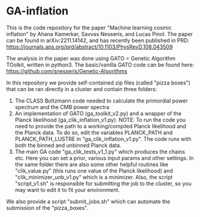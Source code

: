 # GA-inflation
This is the code repository for the paper "Machine learning cosmic inflation" by Ahana Kamerkar, Savvas Nesseris, and Lucas Pinol.
The paper can be found in arXiv:2211.14142, and has recently been published in PRD: https://journals.aps.org/prd/abstract/10.1103/PhysRevD.108.043509

The analysis in the paper was done using GATO = Genetic Algorithm TOolkit, written in python3. The basic/vanilla GATO code can be found here:
https://github.com/snesseris/Genetic-Algorithms

In this repository we provide self-contained zip files (called "pizza boxes") that can be ran directly in a cluster and contain three folders:
1) The CLASS Boltzmann code needed to calculate the primordial power spectrum and the CMB power spectra
2) An implementation of GATO (ga_toolkit_v2.py) and a wrapper of the Planck likelihood (ga_clik_inflation_v1.py).
   NOTE: To run the code you need to provide the path to a working/compiled Planck likelihood and the Planck data. To do so, edit the variables PLANCK_PATH and PLANCK_PATH_LUSTRE in "ga_clik_inflation_v1.py". The code runs with both the binned and unbinned Planck data.
3) The main GA code "ga_clik_tests_v1_1.py" which produces the chains etc. Here you can set a prior, various input params and other settings.
   In the same folder there are also some other helpful routines like "clik_value.py" (this runs one value of the Planck likelihood) and "clik_minimizer_unb_v1.py" which is a minimizer. Also, the script "script_v1.sh" is responsible for submitting the job to the cluster, so you may want to edit it to fit your environment.

We also provide a script "submit_jobs.sh" which can automate the submission of the "pizza_boxes".
